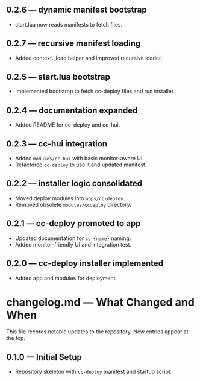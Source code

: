 ## 0.2.6 — dynamic manifest bootstrap
- start.lua now reads manifests to fetch files.
## 0.2.7 — recursive manifest loading
- Added context._load helper and improved recursive loader.
## 0.2.5 — start.lua bootstrap
- Implemented bootstrap to fetch cc-deploy files and run installer.

## 0.2.4 — documentation expanded
- Added README for cc-deploy and cc-hui.

## 0.2.3 — cc-hui integration
- Added `modules/cc-hui` with basic monitor-aware UI.
- Refactored `cc-deploy` to use it and updated manifest.

## 0.2.2 — installer logic consolidated
- Moved deploy modules into `apps/cc-deploy`.
- Removed obsolete `modules/ccdeploy` directory.

## 0.2.1 — cc-deploy promoted to app
- Updated documentation for `cc-{name}` naming.
- Added monitor-friendly UI and integration test.

## 0.2.0 — cc-deploy installer implemented
- Added app and modules for deployment.

# changelog.md — What Changed and When

This file records notable updates to the repository. New entries appear at the top.

## 0.1.0 — Initial Setup
- Repository skeleton with `cc-deploy` manifest and startup script.
